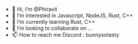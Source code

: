 - 👋 Hi, I’m @Phiravit
- 👀 I’m interested in Javascript, NodeJS, Rust, C++
- 🌱 I’m currently learning Rust, C++
- 💞️ I’m looking to collaborate on ...
- 📫 How to reach me Discord : bunnysotasty

<!---
Phiravit/Phiravit is a ✨ special ✨ repository because its `README.md` (this file) appears on your GitHub profile.
You can click the Preview link to take a look at your changes.
--->
